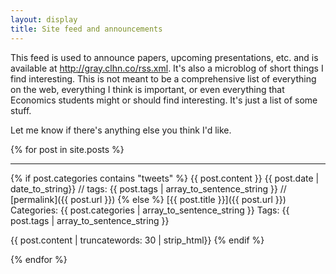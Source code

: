 ```yaml
---
layout: display
title: Site feed and announcements
---
```


This feed is used to announce papers, upcoming presentations, etc.
and is available at <http://gray.clhn.co/rss.xml>. It's also a
microblog of short things I find interesting. This is not meant to be
a comprehensive list of everything on the web, everything I think is
important, or even everything that Economics students might or should
find interesting. It's just a list of some stuff. 

Let me know if there's anything else you think I'd like.

{% for post in site.posts %}
<hr>
{% if post.categories contains "tweets" %}
  {{ post.content }} 
  {{ post.date | date_to_string}} // 
  tags: {{ post.tags | array_to_sentence_string }} // [permalink]({{ post.url }})
{% else %}
  [{{ post.title }}]({{ post.url }})  
  Categories: {{ post.categories | array_to_sentence_string }}  
  Tags: {{ post.tags | array_to_sentence_string }}  

  {{ post.content | truncatewords: 30 | strip_html}}
{% endif %}


{% endfor %}



